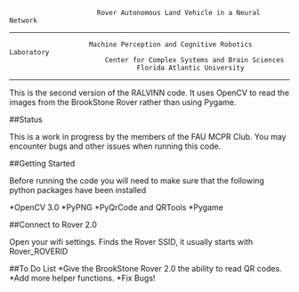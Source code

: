                           Rover Autonomous Land Vehicle in a Neural Network
-------------------------------------------------------

                        Machine Perception and Cognitive Robotics Laboratory
                            Center for Complex Systems and Brain Sciences
                                    Florida Atlantic University
-------------------------------------------------------

This is the second version of the RALVINN code. It uses OpenCV to read the images from
the BrookStone Rover rather than using Pygame. 

##Status

This is a work in progress by the members of the FAU MCPR Club. You may encounter bugs and
other issues when running this code. 

##Getting Started

Before running the code you will need to make sure that the following python packages have been installed

*OpenCV 3.0
*PyPNG
*PyQrCode and QRTools
*Pygame

##Connect to Rover 2.0

Open your wifi settings. Finds the Rover SSID, it usually starts with Rover_ROVERID

##To Do List
*Give the BrookStone Rover 2.0 the ability to read QR codes.
*Add more helper functions.
*Fix Bugs!

